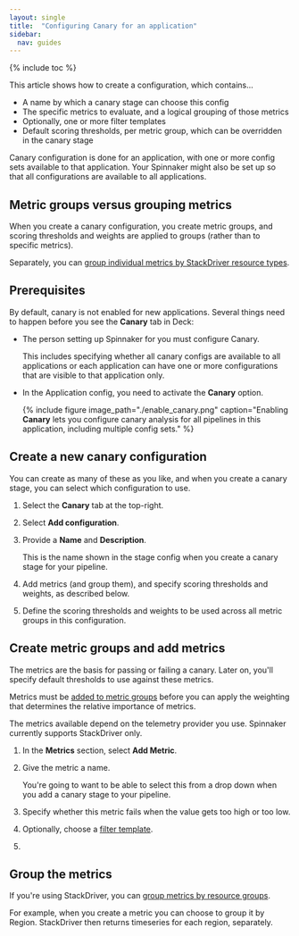 ```yaml
---
layout: single
title:  "Configuring Canary for an application"
sidebar:
  nav: guides
---
```


{% include toc %}


This article shows how to create a configuration, which contains...

* A name by which a canary stage can choose this config
* The specific metrics to evaluate, and a logical grouping of those metrics
* Optionally, one or more filter templates
* Default scoring thresholds, per metric group, which can be overridden in the
canary stage

Canary configuration is done for an application, with one or more config sets
available to that application. Your Spinnaker might also be set up so that all
configurations are available to all applications.

## Metric groups versus grouping metrics
When you create a canary configuration, you create metric groups, and scoring
thresholds and weights are applied to groups (rather than to specific metrics).

<!---
TODO: figure out why this is done and how it's used
--->
Separately, you can [group individual metrics by StackDriver resource types](#group_the_metrics).

## Prerequisites

By default, canary is not enabled for new applications. Several things need to
happen before you see the __Canary__ tab in Deck:

* The person setting up Spinnaker for you must configure Canary.

  This includes specifying whether all canary configs are available to all
  applications or each application can have one or more configurations that are
  visible to that application only.

* In the Application config, you need to activate the __Canary__ option.

  {% include figure
     image_path="./enable_canary.png"
     caption="Enabling __Canary__ lets you configure canary analysis for all
     pipelines in this application, including multiple config sets."
  %}


## Create a new canary configuration

You can create as many of these as you like, and when you create a canary stage,
you can select which configuration to use.

1. Select the __Canary__ tab at the top-right.

1. Select __Add configuration__.

1. Provide a __Name__ and __Description__.

   This is the name shown in the stage config when you create a canary stage for your
   pipeline.

1. Add metrics (and group them), and specify scoring thresholds and weights, as
described below.

1. Define the scoring thresholds and weights to be used across all metric groups
in this configuration.

## Create metric groups and add metrics

The metrics are the basis for passing or failing a canary. Later on, you'll
specify default thresholds to use against these metrics.

Metrics must be [added to metric groups](#group_metrics) before you can apply
the weighting that determines the relative importance of metrics.

The metrics available depend on the telemetry provider you use. Spinnaker
currently supports StackDriver only.

1. In the __Metrics__ section, select __Add Metric__.

1. Give the metric a name.

   You're going to want to be able to select this from a drop down when you add
   a canary stage to your pipeline.

1. Specify whether this metric fails when the value gets too high or too low.

1. Optionally, choose a [filter template]().

1.



## Group the metrics

If you're using StackDriver, you can
[group metrics by resource groups](https://cloud.google.com/monitoring/groups/).

For example, when you create a metric you can choose to group it by Region.
StackDriver then returns timeseries for each region, separately.

